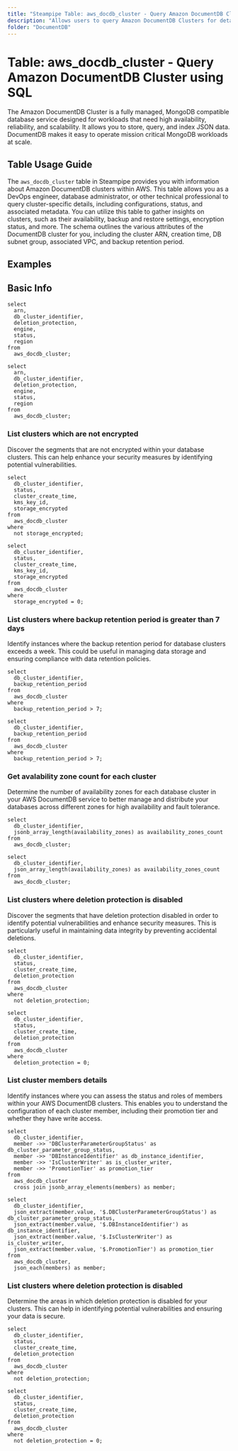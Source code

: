 ```yaml
---
title: "Steampipe Table: aws_docdb_cluster - Query Amazon DocumentDB Cluster using SQL"
description: "Allows users to query Amazon DocumentDB Clusters for detailed information about their configuration, status, and associated metadata."
folder: "DocumentDB"
---
```


# Table: aws_docdb_cluster - Query Amazon DocumentDB Cluster using SQL

The Amazon DocumentDB Cluster is a fully managed, MongoDB compatible database service designed for workloads that need high availability, reliability, and scalability. It allows you to store, query, and index JSON data. DocumentDB makes it easy to operate mission critical MongoDB workloads at scale.

## Table Usage Guide

The `aws_docdb_cluster` table in Steampipe provides you with information about Amazon DocumentDB clusters within AWS. This table allows you as a DevOps engineer, database administrator, or other technical professional to query cluster-specific details, including configurations, status, and associated metadata. You can utilize this table to gather insights on clusters, such as their availability, backup and restore settings, encryption status, and more. The schema outlines the various attributes of the DocumentDB cluster for you, including the cluster ARN, creation time, DB subnet group, associated VPC, and backup retention period.

## Examples

## Basic Info

```sql+postgres
select
  arn,
  db_cluster_identifier,
  deletion_protection,
  engine,
  status,
  region
from
  aws_docdb_cluster;
```

```sql+sqlite
select
  arn,
  db_cluster_identifier,
  deletion_protection,
  engine,
  status,
  region
from
  aws_docdb_cluster;
```

### List clusters which are not encrypted
Discover the segments that are not encrypted within your database clusters. This can help enhance your security measures by identifying potential vulnerabilities.

```sql+postgres
select
  db_cluster_identifier,
  status,
  cluster_create_time,
  kms_key_id,
  storage_encrypted
from
  aws_docdb_cluster
where
  not storage_encrypted;
```

```sql+sqlite
select
  db_cluster_identifier,
  status,
  cluster_create_time,
  kms_key_id,
  storage_encrypted
from
  aws_docdb_cluster
where
  storage_encrypted = 0;
```

### List clusters where backup retention period is greater than 7 days
Identify instances where the backup retention period for database clusters exceeds a week. This could be useful in managing data storage and ensuring compliance with data retention policies.

```sql+postgres
select
  db_cluster_identifier,
  backup_retention_period
from
  aws_docdb_cluster
where
  backup_retention_period > 7;
```

```sql+sqlite
select
  db_cluster_identifier,
  backup_retention_period
from
  aws_docdb_cluster
where
  backup_retention_period > 7;
```

### Get avalability zone count for each cluster
Determine the number of availability zones for each database cluster in your AWS DocumentDB service to better manage and distribute your databases across different zones for high availability and fault tolerance.

```sql+postgres
select
  db_cluster_identifier,
  jsonb_array_length(availability_zones) as availability_zones_count
from
  aws_docdb_cluster;
```

```sql+sqlite
select
  db_cluster_identifier,
  json_array_length(availability_zones) as availability_zones_count
from
  aws_docdb_cluster;
```

### List clusters where deletion protection is disabled
Discover the segments that have deletion protection disabled in order to identify potential vulnerabilities and enhance security measures. This is particularly useful in maintaining data integrity by preventing accidental deletions.

```sql+postgres
select
  db_cluster_identifier,
  status,
  cluster_create_time,
  deletion_protection
from
  aws_docdb_cluster
where
  not deletion_protection;
```

```sql+sqlite
select
  db_cluster_identifier,
  status,
  cluster_create_time,
  deletion_protection
from
  aws_docdb_cluster
where
  deletion_protection = 0;
```

### List cluster members details
Identify instances where you can assess the status and roles of members within your AWS DocumentDB clusters. This enables you to understand the configuration of each cluster member, including their promotion tier and whether they have write access.

```sql+postgres
select
  db_cluster_identifier,
  member ->> 'DBClusterParameterGroupStatus' as db_cluster_parameter_group_status,
  member ->> 'DBInstanceIdentifier' as db_instance_identifier,
  member ->> 'IsClusterWriter' as is_cluster_writer,
  member ->> 'PromotionTier' as promotion_tier
from
  aws_docdb_cluster
  cross join jsonb_array_elements(members) as member;
```

```sql+sqlite
select
  db_cluster_identifier,
  json_extract(member.value, '$.DBClusterParameterGroupStatus') as db_cluster_parameter_group_status,
  json_extract(member.value, '$.DBInstanceIdentifier') as db_instance_identifier,
  json_extract(member.value, '$.IsClusterWriter') as is_cluster_writer,
  json_extract(member.value, '$.PromotionTier') as promotion_tier
from
  aws_docdb_cluster,
  json_each(members) as member;
```

### List clusters where deletion protection is disabled
Determine the areas in which deletion protection is disabled for your clusters. This can help in identifying potential vulnerabilities and ensuring your data is secure.

```sql+postgres
select
  db_cluster_identifier,
  status,
  cluster_create_time,
  deletion_protection
from
  aws_docdb_cluster
where
  not deletion_protection;
```

```sql+sqlite
select
  db_cluster_identifier,
  status,
  cluster_create_time,
  deletion_protection
from
  aws_docdb_cluster
where
  not deletion_protection = 0;
```